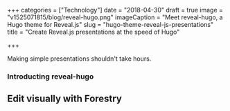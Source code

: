 +++
categories = ["Technology"]
date = "2018-04-30"
draft = true
image = "v1525071815/blog/reveal-hugo.png"
imageCaption = "Meet reveal-hugo, a Hugo theme for Reveal.js"
slug = "hugo-theme-reveal-js-presentations"
title = "Create Reveal.js presentations at the speed of Hugo"

+++

<boom>M</boom>aking simple presentations shouldn't take hours.

### Introducting reveal-hugo

## Edit visually with Forestry